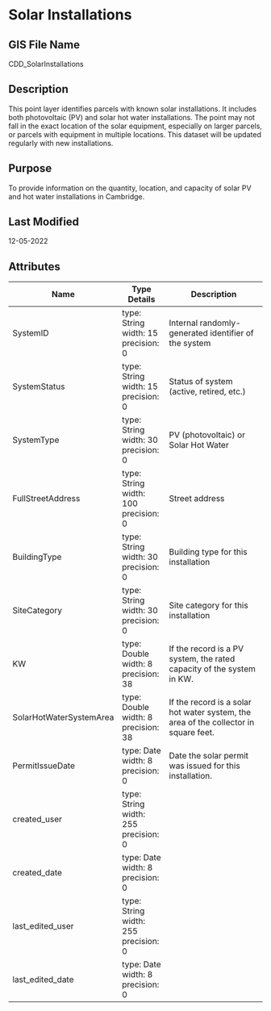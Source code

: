 # Solar Installations
## GIS File Name
CDD_SolarInstallations
## Description
<DIV STYLE="text-align:Left;"><DIV><DIV><P STYLE="margin:0 0 0 0;"><SPAN><SPAN>This point layer identifies parcels with known solar installations. It includes both photovoltaic (PV) and solar hot water installations. The point may not fall in the exact location of the solar equipment, especially on larger parcels, or parcels with equipment in multiple locations. This dataset will be updated regularly with new installations.</SPAN></SPAN></P><P /></DIV></DIV></DIV>

## Purpose
To provide information on the quantity, location, and capacity of solar PV and hot water installations in Cambridge.
## Last Modified
12-05-2022
## Attributes
|Name|Type Details|Description|
|----|------------|-----------|
|SystemID|type: String<br/>width: 15<br/>precision: 0|Internal randomly-generated identifier of the system|
|SystemStatus|type: String<br/>width: 15<br/>precision: 0|Status of system (active, retired, etc.)|
|SystemType|type: String<br/>width: 30<br/>precision: 0|PV (photovoltaic) or Solar Hot Water|
|FullStreetAddress|type: String<br/>width: 100<br/>precision: 0|Street address|
|BuildingType|type: String<br/>width: 30<br/>precision: 0|Building type for this installation|
|SiteCategory|type: String<br/>width: 30<br/>precision: 0|Site category for this installation|
|KW|type: Double<br/>width: 8<br/>precision: 38|If the record is a PV system, the rated capacity of the system in KW.|
|SolarHotWaterSystemArea|type: Double<br/>width: 8<br/>precision: 38|If the record is a solar hot water system, the area of the collector in square feet.|
|PermitIssueDate|type: Date<br/>width: 8<br/>precision: 0|Date the solar permit was issued for this installation.|
|created_user|type: String<br/>width: 255<br/>precision: 0||
|created_date|type: Date<br/>width: 8<br/>precision: 0||
|last_edited_user|type: String<br/>width: 255<br/>precision: 0||
|last_edited_date|type: Date<br/>width: 8<br/>precision: 0||

